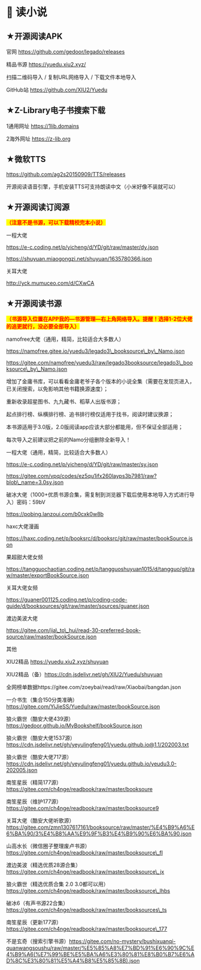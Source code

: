 # 📘 读小说

## ★开源阅读APK

官网 https://github.com/gedoor/legado/releases

精品书源 https://yuedu.xiu2.xyz/

扫描二维码导入 / 复制URL网络导入 / 下载文件本地导入

GitHub站 https://github.com/XIU2/Yuedu

## ★Z-Library电子书搜索下载

1通用网址 https://1lib.domains

2海外网址 https://z-lib.org

## ★微软TTS

https://github.com/ag2s20150909/TTS/releases

开源阅读语音引擎，手机安装TTS可支持朗读中文（小米好像不装就可以）

## ★开源阅读订阅源

<mark style="color:red;">**（注意不是书源，可以下载精校完本小说）**</mark>

一程大佬

https://e-c.coding.net/p/yicheng/d/YD/git/raw/master/dy.json

https://shuyuan.miaogongzi.net/shuyuan/1635780366.json

关耳大佬

http://yck.mumuceo.com/d/CXwCA

## ★开源阅读书源

<mark style="color:red;">**（书源导入位置在APP我的—书源管理—右上角网络导入。提醒！选择1-2位大佬的追更就行，没必要全部导入）**</mark>

namofree大佬（通用，精简，比较适合大多数人）

https://namofree.gitee.io/yuedu3/legado3\_booksource\_by\_Namo.json

https://gitee.com/namofree/yuedu3/raw/legado3booksource/legado3\_booksource\_by\_Namo.json

增加了金庸书库，可以看看金庸老爷子各个版本的小说全集（需要在发现页进入，已关闭搜索，以免影响其他书籍换源速度）；

重新收录超星图书、九九藏书、稻草人出版书源；

起点排行榜、纵横排行榜、追书排行榜仅适用于找书，阅读时建议换源；

本书源适用于3.0版，2.0版阅读app应该大部分都能用，但不保证全部适用；

每次导入之前建议把之前的Namo分组删除全新导入！

一程大佬（通用，精简，比较适合大多数人）

https://e-c.coding.net/p/yicheng/d/YD/git/raw/master/sy.json

https://gitee.com/vpq/codes/ez5qu1ifx260layps3b7981/raw?blob\_name=3.0sy.json

破冰大佬（1000+优质书源合集，需复制到浏览器下载后使用本地导入方式进行导入）密码：59bV

https://pobing.lanzoui.com/b0cxk0w8b

haxc大佬漫画

https://haxc.coding.net/p/booksrc/d/booksrc/git/raw/master/bookSource.json

果超甜大佬女频

https://tangguochaotian.coding.net/p/tangguoshuyuan1015/d/tangguo/git/raw/master/exportBookSource.json

关耳大佬女频

https://guaner001125.coding.net/p/coding-code-guide/d/booksources/git/raw/master/sources/guaner.json

渡边美波大佬

https://gitee.com/jia\_to\_hui/read-30-preferred-book-source/raw/master/bookSource.json

其他

XIU2精品 https://yuedu.xiu2.xyz/shuyuan

XIU2精品（备）https://cdn.jsdelivr.net/gh/XIU2/Yuedu/shuyuan

全网榜单数据https://gitee.com/zoeybai/read/raw/Xiaobai/bangdan.json

一介书生（集合150分类准确）https://gitee.com/YiJieSS/Yuedu/raw/master/bookSource.json

狼火霸世（酷安大佬439源）https://gedoor.github.io/MyBookshelf/bookSource.json

狼火霸世（酷安大佬1537源）https://cdn.jsdelivr.net/gh/yeyulingfeng01/yuedu.github.io@1.1/202003.txt

狼火霸世（酷安大佬717源）https://cdn.jsdelivr.net/gh/yeyulingfeng01/yuedu.github.io/yeudu3.0-202005.json

南笙星辰（精简177源）https://gitee.com/ch4nge/readbook/raw/master/booksoure

南笙星辰（维护177源）https://gitee.com/ch4nge/readbook/raw/master/booksource9

关耳大佬（酷安大佬听歌源）https://gitee.com/zmn1307617161/booksource/raw/master/%E4%B9%A6%E6%BA%90/3%E4%B8%AA%E9%9F%B3%E4%B9%90%E6%BA%90.json

山高水长（微信圈子整理废卢书源）https://gitee.com/ch4nge/readbook/raw/master/booksource\_fl

渡边美波（精选优质28源合集）https://gitee.com/ch4nge/readbook/raw/master/booksource\_jx

狼火霸世（精选优质合集 2.0 3.0都可以用）https://gitee.com/ch4nge/readbook/raw/master/booksource\_lhbs

破冰6（有声书源22合集）https://gitee.com/ch4nge/readbook/raw/master/booksources\_ts

南笙星辰（更新177源）https://gitee.com/ch4nge/readbook/raw/master/booksource\_177

不是玄奇（搜索引擎书源）https://gitee.com/no-mystery/bushixuanqi-quanwangsoushu/raw/master/%E5%85%A8%E7%BD%91%E6%90%9C%E4%B9%A6(%E7%99%BE%E5%BA%A6%E3%80%81%E8%B0%B7%E6%AD%8C%E3%80%81%E5%A4%B8%E5%85%8B).json

　
